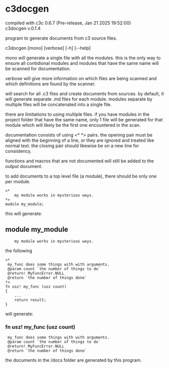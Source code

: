 # c3docgen

compiled with c3c 0.6.7 (Pre-release, Jan 21 2025 19:52:00)  
c3docgen v.0.1.4

program to generate documents from c3 source files.

c3docgen [mono] [verbose] [-h] [--help]

 mono will generate a single file with all the modules. this is the only way to
 ensure all contidional modules and modules that have the same name will be scanned for
 documentation.

 verbose will give more information on which files are being scanned and which definitions
 are found by the scanner.


will search for all .c3 files and create documents from sources.
by default, it will generate separate .md files for each module.
modules separate by multiple files will be concatenated into a single file.

there are limitations to using multiple files. if you have modules in the
project folder that have the same name, only 1 file will be generated for that module
which will likely be the first one encountered in the scan.

documentation consists of using <* *> pairs. the opening pair must be aligned with the
beginning of a line, or they are ignored and treated like normal text. the closing pair
should likewise be on a new line for consistency.

functions and macros that are not documented will still be added to the output document.

to add documents to a top level file (a module), there should be only one per module.

```
<*
 	my module works in mysterious ways.
*>
module my_module;
```

this will generate:

## module my_module

```
	my module works in mysterious ways.
```

the following

```
<*
 my_func does some things with with arguments.
 @param count `the number of things to do`
 @return! MyFuncError.NULL
 @return `the number of things done`
*>
fn usz! my_func (usz count)
{
	...
	return result;
}
```

will generate:

### fn usz! my_func (usz count)

```
 my_func does some things with with arguments.
 @param count `the number of things to do`
 @return! MyFuncError.NULL
 @return `the number of things done`
```

the documents in the /docs folder are generated by this program.